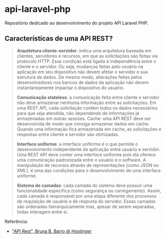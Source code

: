 # api-laravel-php
Repositório dedicado ao desenvolvimento do projeto API Laravel PHP.

## Características de uma API REST?

>**Arquitetura cliente-servidor**: indica uma arquitetura baseada em clientes, servidores e recursos, em que as solicitações são feitas via protocolo HTTP. Essa condição está ligada à independência entre o cliente e o servidor. Ou seja, mudanças feitas pelo usuário na aplicação em seu dispositivo não devem afetar o servidor e sua estrutura de dados. De mesmo modo, alterações feitas pelos desenvolvedores nos bancos de dados da aplicação não devem instantaneamente impactar o dispositivo do usuário.
>
>**Comunicação stateless**: a comunicação feita entre cliente e servidor não deve armazenar nenhuma informação entre as solicitações. Em uma REST API, cada solicitação contém todos os dados necessários para que seja atendida, não dependendo de informações já armazenadas em outras sessões.
Cache: uma API REST deve ser desenvolvida de modo que consiga armazenar dados em cache. Quando uma informação fica armazenada em cache, as solicitações e respostas entre cliente e servidor são otimizadas.
>
>**Interface uniforme**: a interface uniforme é o que permite o desenvolvimento independente da aplicação entre usuário e servidor. Uma REST API deve conter uma interface uniforme pois ela oferece uma comunicação padronizada entre o usuário e o software. A manipulação de recursos através de representações (como JSON ou XML), é uma das condições para o desenvolvimento de uma interface uniforme.
>
>**Sistema de camadas**: cada camada do sistema deve possuir uma funcionalidade específica (como segurança ou carregamento). Assim, cada camada é responsável por uma etapa diferente dos processos de requisição de usuário e de resposta do servidor. Essas camadas são ordenadas hierarquicamente mas, apesar de serem separadas, todas interagem entre si.




Referência:

- ["API Rest", Bruna B. Barro @ Hostinger](https://www.hostinger.com.br/tutoriais/api-restful)
